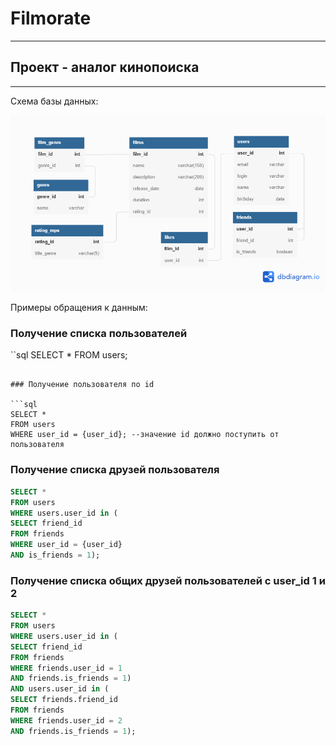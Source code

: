 # Filmorate
___

## Проект - аналог кинопоиска
___

Схема базы данных:

![BD](/src/main/resources/BD.png?raw=true "BD")

Примеры обращения к данным:
### Получение списка пользователей

``sql
    SELECT *
    FROM users;
```

### Получение пользователя по id

```sql
SELECT *
FROM users 
WHERE user_id = {user_id}; --значение id должно поступить от пользователя
```

### Получение списка друзей пользователя

```sql
SELECT *
FROM users 
WHERE users.user_id in (
SELECT friend_id
FROM friends 
WHERE user_id = {user_id}
AND is_friends = 1);
```

### Получение списка общих друзей пользователей c user_id 1 и 2

```sql
SELECT *
FROM users 
WHERE users.user_id in (
SELECT friend_id
FROM friends 
WHERE friends.user_id = 1
AND friends.is_friends = 1)
AND users.user_id in (
SELECT friends.friend_id
FROM friends 
WHERE friends.user_id = 2
AND friends.is_friends = 1);
```